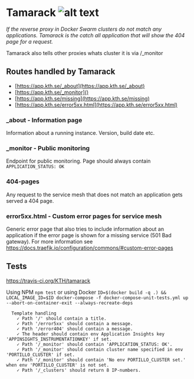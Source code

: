 # Tamarack ![alt text](https://api.travis-ci.org/KTH/tamarack.svg?branch=master)

*If the reverse proxy in Docker Swarm clusters do not match any applications. Tamarack is the catch all application that will show the 404 page for a request.*

Tamarack also tells other proxies whats cluster it is via /_monitor

## Routes handled by Tamarack
- [https://app.kth.se/_about](https://app.kth.se/_about)
- [https://app.kth.se/_monitor]()
- [https://app.kth.se/missing](https://app.kth.se/missing)
- [https://app.kth.se/error5xx.html](https://app.kth.se/error5xx.html)

### _about - Information page
Information about a running instance. Version, build date etc.

### _monitor - Public monitoring
Endpoint for public monitoring. Page should always contain `APPLICATION_STATUS: OK`

### 404-pages
Any request to the service mesh that does not match an application gets served a 404 page.

### error5xx.html - Custom error pages for service mesh
Generic error page that also tries to include information about an application if the error page is shown for a missing service (501 Bad gateway). For more information see https://docs.traefik.io/configuration/commons/#custom-error-pages


## Tests

https://travis-ci.org/KTH/tamarack

Using NPM `npm test` or using Docker `ID=$(docker build -q .) && LOCAL_IMAGE_ID=$ID docker-compose -f docker-compose-unit-tests.yml up --abort-on-container-exit --always-recreate-deps`

```text
  Template handling
    ✓ Path '/' should contain a title.
    ✓ Path '/error5xx' should contain a message.
    ✓ Path '/error404' should contain a message.
    ✓ The header should contain env Application Insights key 'APPINSIGHTS_INSTRUMENTATIONKEY' if set.
    ✓ Path '/_monitor' should contain 'APPLICATION_STATUS: OK'.
    ✓ Path '/_monitor' should contain cluster name specified in env 'PORTILLO_CLUSTER' if set.
    ✓ Path '/_monitor' should contain 'No env PORTILLO_CLUSTER set.' when env 'PORTILLO_CLUSTER' is not set.
    ✓ Path '/_clusters' should return 8 IP-numbers.
```
